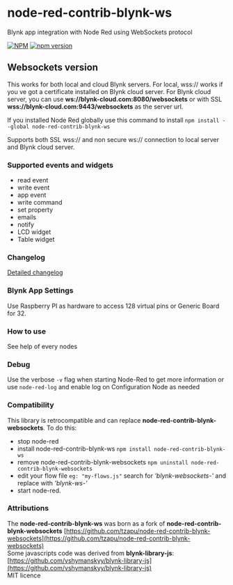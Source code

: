 # node-red-contrib-blynk-ws
Blynk app integration with Node Red using WebSockets protocol

[![NPM](https://nodei.co/npm/node-red-contrib-blynk-ws.png?mini=true)](https://npmjs.org/package/node-red-contrib-blynk-ws)
[![npm version](https://badge.fury.io/js/node-red-contrib-blynk-ws.svg)](https://badge.fury.io/js/node-red-contrib-blynk-ws)

## Websockets version
This works for both local and cloud Blynk servers.
For local, wss:// works if you ve got a certificate installed on Blynk cloud server.
For Blynk cloud server, you can use **ws://blynk-cloud.com:8080/websockets** or with SSL **wss://blynk-cloud.com:9443/websockets** as the server url.

If you installed Node Red globally use this command to install
```npm install --global node-red-contrib-blynk-ws```

Supports both SSL wss:// and non secure ws:// connection to local server and Blynk cloud server.

### Supported events and widgets

- read event
- write event
- app event
- write command
- set property
- emails
- notify
- LCD widget
- Table widget

### Changelog

[Detailed changelog](CHANGELOG.md)

### Blynk App Settings

Use Raspberry PI as hardware to access 128 virtual pins or Generic Board for 32.

### How to use

See help of every nodes

### Debug

Use the verbose `-v` flag when starting Node-Red to get more information
or use `node-red-log` and enable log on Configuration Node as needed

### Compatibility

This library is retrocompatible and can replace **node-red-contrib-blynk-websockets**.
To do this:
- stop node-red 
- install node-red-contrib-blynk-ws `npm install node-red-contrib-blynk-ws`
- remove node-red-contrib-blynk-websockets `npm uninstall node-red-contrib-blynk-websockets`
- edit your flow file `eg: "my-flows.js"` search for _'blynk-websockets-'_ and replace with _'blynk-ws-'_
- start node-red.

### Attributions

The **node-red-contrib-blynk-ws** was born as a fork of **node-red-contrib-blynk-websockets**
     [https://github.com/tzapu/node-red-contrib-blynk-websockets](https://github.com/tzapu/node-red-contrib-blynk-websockets)  
Some javascripts code was derived from **blynk-library-js**:   
     [https://github.com/vshymanskyy/blynk-library-js](https://github.com/vshymanskyy/blynk-library-js)  
    MIT licence
